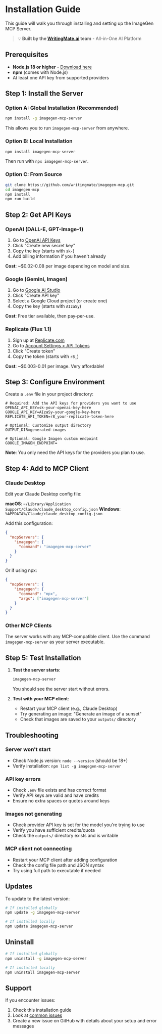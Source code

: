 # Installation Guide

This guide will walk you through installing and setting up the ImageGen MCP Server.

> 💡 **Built by the [WritingMate.ai](https://writingmate.ai) team** - All-in-One AI Platform

## Prerequisites

- **Node.js 18 or higher** - [Download here](https://nodejs.org/)
- **npm** (comes with Node.js)
- At least one API key from supported providers

## Step 1: Install the Server

### Option A: Global Installation (Recommended)

```bash
npm install -g imagegen-mcp-server
```

This allows you to run `imagegen-mcp-server` from anywhere.

### Option B: Local Installation

```bash
npm install imagegen-mcp-server
```

Then run with `npx imagegen-mcp-server`.

### Option C: From Source

```bash
git clone https://github.com/writingmate/imagegen-mcp.git
cd imagegen-mcp
npm install
npm run build
```

## Step 2: Get API Keys

### OpenAI (DALL-E, GPT-Image-1)

1. Go to [OpenAI API Keys](https://platform.openai.com/api-keys)
2. Click "Create new secret key"
3. Copy the key (starts with `sk-`)
4. Add billing information if you haven't already

**Cost**: ~$0.02-0.08 per image depending on model and size.

### Google (Gemini, Imagen)

1. Go to [Google AI Studio](https://aistudio.google.com/app/apikey)
2. Click "Create API key"
3. Select a Google Cloud project (or create one)
4. Copy the key (starts with `AIzaSy`)

**Cost**: Free tier available, then pay-per-use.

### Replicate (Flux 1.1)

1. Sign up at [Replicate.com](https://replicate.com)
2. Go to [Account Settings > API Tokens](https://replicate.com/account/api-tokens)
3. Click "Create token"
4. Copy the token (starts with `r8_`)

**Cost**: ~$0.003-0.01 per image. Very affordable!

## Step 3: Configure Environment

Create a `.env` file in your project directory:

```env
# Required: Add the API keys for providers you want to use
OPENAI_API_KEY=sk-your-openai-key-here
GOOGLE_API_KEY=AIzaSy-your-google-key-here
REPLICATE_API_TOKEN=r8_your-replicate-token-here

# Optional: Customize output directory
OUTPUT_DIR=generated-images

# Optional: Google Imagen custom endpoint
GOOGLE_IMAGEN_ENDPOINT=
```

**Note**: You only need the API keys for the providers you plan to use.

## Step 4: Add to MCP Client

### Claude Desktop

Edit your Claude Desktop config file:

**macOS**: `~/Library/Application Support/Claude/claude_desktop_config.json`
**Windows**: `%APPDATA%/Claude/claude_desktop_config.json`

Add this configuration:

```json
{
  "mcpServers": {
    "imagegen": {
      "command": "imagegen-mcp-server"
    }
  }
}
```

Or if using npx:

```json
{
  "mcpServers": {
    "imagegen": {
      "command": "npx",
      "args": ["imagegen-mcp-server"]
    }
  }
}
```

### Other MCP Clients

The server works with any MCP-compatible client. Use the command `imagegen-mcp-server` as your server executable.

## Step 5: Test Installation

1. **Test the server starts**:
   ```bash
   imagegen-mcp-server
   ```
   You should see the server start without errors.

2. **Test with your MCP client**:
   - Restart your MCP client (e.g., Claude Desktop)
   - Try generating an image: "Generate an image of a sunset"
   - Check that images are saved to your `outputs/` directory

## Troubleshooting

### Server won't start
- Check Node.js version: `node --version` (should be 18+)
- Verify installation: `npm list -g imagegen-mcp-server`

### API key errors
- Check `.env` file exists and has correct format
- Verify API keys are valid and have credits
- Ensure no extra spaces or quotes around keys

### Images not generating
- Check provider API key is set for the model you're trying to use
- Verify you have sufficient credits/quota
- Check the `outputs/` directory exists and is writable

### MCP client not connecting
- Restart your MCP client after adding configuration
- Check the config file path and JSON syntax
- Try using full path to executable if needed

## Updates

To update to the latest version:

```bash
# If installed globally
npm update -g imagegen-mcp-server

# If installed locally
npm update imagegen-mcp-server
```

## Uninstall

```bash
# If installed globally
npm uninstall -g imagegen-mcp-server

# If installed locally
npm uninstall imagegen-mcp-server
```

## Support

If you encounter issues:

1. Check this installation guide
2. Look at [common issues](https://github.com/writingmate/imagegen-mcp/issues)
3. Create a new issue on GitHub with details about your setup and error messages